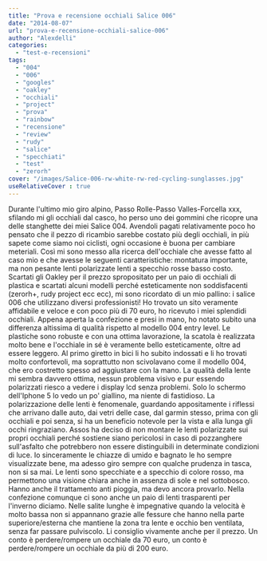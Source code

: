 ```yaml
---
title: "Prova e recensione occhiali Salice 006"
date: "2014-08-07"
url: "prova-e-recensione-occhiali-salice-006"
author: "Alexdelli"
categories: 
  - "test-e-recensioni"
tags: 
  - "004"
  - "006"
  - "googles"
  - "oakley"
  - "occhiali"
  - "project"
  - "prova"
  - "rainbow"
  - "recensione"
  - "review"
  - "rudy"
  - "salice"
  - "specchiati"
  - "test"
  - "zerorh"
cover: "/images/Salice-006-rw-white-rw-red-cycling-sunglasses.jpg"
useRelativeCover : true
---
```


Durante l'ultimo mio giro alpino, Passo Rolle-Passo Valles-Forcella xxx, sfilando mi gli occhiali dal casco, ho perso uno dei gommini che ricopre una delle stanghette dei miei Salice 004. Avendoli pagati relativamente poco ho pensato che il pezzo di ricambio sarebbe costato più degli occhiali, in più sapete come siamo noi ciclisti, ogni occasione è buona per cambiare meteriali. Così mi sono messo alla ricerca dell'occhiale che avesse fatto al caso mio e che avesse le seguenti caratteristiche: montatura importante, ma non pesante lenti polarizzate lenti a specchio rosse basso costo. Scartati gli Oakley per il prezzo spropositato per un paio di occhiali di plastica e scartati alcuni modelli perché esteticamente non soddisfacenti (zerorh+, rudy project ecc ecc), mi sono ricordato di un mio pallino: i salice 006 che utilizzano diversi professionisti! Ho trovato un sito veramente affidabile e veloce e con poco più di 70 euro, ho ricevuto i miei splendidi occhiali. Appena aperta la confezione e presi in mano, ho notato subito una differenza altissima di qualità rispetto al modello 004 entry level. Le plastiche sono robuste e con una ottima lavorazione, la scatola è realizzata molto bene e l'occhiale in sé è veramente bello esteticamente, oltre ad essere leggero. Al primo giretto in bici li ho subito indossati e li ho trovati molto confortevoli, ma soprattutto non scivolavano come il modello 004, che ero costretto spesso ad aggiustare con la mano. La qualità della lente mi sembra davvero ottima, nessun problema visivo e pur essendo polarizzati riesco a vedere i display lcd senza problemi. Solo lo schermo dell'Iphone 5 lo vedo un po' giallino, ma niente di fastidioso. La polarizzazione delle lenti è fenomenale, guardando appositamente i riflessi che arrivano dalle auto, dai vetri delle case, dal garmin stesso, prima con gli occhiali e poi senza, si ha un beneficio notevole per la vista e alla lunga gli occhi ringraziano. Assos ha deciso di non montare le lenti polarizzate sui propri occhiali perché sostiene siano pericolosi in caso di pozzanghere sull'asfalto che potrebbero non essere distinguibili in determinate condizioni di luce. Io sinceramente le chiazze di umido e bagnato le ho sempre visualizzate bene, ma adesso giro sempre con qualche prudenza in tasca, non si sa mai. Le lenti sono specchiate e a specchio di colore rosso, ma permettono una visione chiara anche in assenza di sole e nel sottobosco. Hanno anche il trattamento anti pioggia, ma devo ancora provarlo. Nella confezione comunque ci sono anche un paio di lenti trasparenti per l'inverno diciamo. Nelle salite lunghe è impegnative quando la velocità è molto bassa non si appannano grazie alle fessure che hanno nella parte superiore/esterna che mantiene la zona tra lente e occhio ben ventilata, senza far passare pulviscolo. Li consiglio vivamente anche per il prezzo. Un conto è perdere/rompere un occhiale da 70 euro, un conto è perdere/rompere un occhiale da più di 200 euro.
